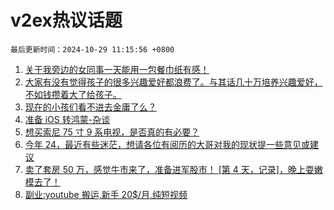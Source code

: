# v2ex热议话题

`最后更新时间：2024-10-29 11:15:56 +0800`

1. [关于我旁边的女同事一天能用一包餐巾纸有感！](https://www.v2ex.com/t/1084471)
1. [大家有没有觉得孩子的很多兴趣爱好都浪费了。与其话几十万培养兴趣爱好，不如钱攒着大了给孩子。](https://www.v2ex.com/t/1084248)
1. [现在的小孩们看不进去金庸了么？](https://www.v2ex.com/t/1084381)
1. [准备 iOS 转鸿蒙-杂谈](https://www.v2ex.com/t/1084449)
1. [想买索尼 75 寸 9 系电视，是否真的有必要？](https://www.v2ex.com/t/1084202)
1. [今年 24，最近有些迷茫，想请各位有阅历的大哥对我的现状提一些意见或建议](https://www.v2ex.com/t/1084232)
1. [卖了套房 50 万，感觉牛市来了，准备进军股市！ [第 4 天，记录]，晚上耍嫩模去了！](https://www.v2ex.com/t/1084180)
1. [副业:youtube 搬运,新手 20$/月,纯短视频](https://www.v2ex.com/t/1084263)

